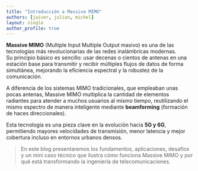 ```yaml
---
title: "Introducción a Massive MIMO"
authors: [jaiver, julian, michel]
layout: single
author_profile: true
---
```


**Massive MIMO** (Multiple Input Multiple Output masivo) es una de las tecnologías más revolucionarias de las redes inalámbricas modernas.  
Su principio básico es sencillo: usar decenas o cientos de antenas en una estación base para transmitir y recibir múltiples flujos de datos de forma simultánea, mejorando la eficiencia espectral y la robustez de la comunicación.

A diferencia de los sistemas MIMO tradicionales, que empleaban unas pocas antenas, Massive MIMO multiplica la cantidad de elementos radiantes para atender a muchos usuarios al mismo tiempo, reutilizando el mismo espectro de manera inteligente mediante **beamforming** (formación de haces direccionales).

Esta tecnología es una pieza clave en la evolución hacia **5G y 6G**, permitiendo mayores velocidades de transmisión, menor latencia y mejor cobertura incluso en entornos urbanos densos.

> En este blog presentaremos los fundamentos, aplicaciones, desafíos y un mini caso técnico que ilustra cómo funciona Massive MIMO y por qué está transformando la ingeniería de telecomunicaciones.
